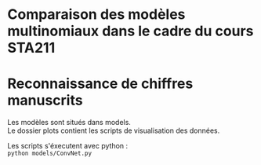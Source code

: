 # Comparaison des modèles multinomiaux dans le cadre du cours STA211
# Reconnaissance de chiffres manuscrits
Les modèles sont situés dans models.<br />
Le dossier plots contient les scripts de visualisation des données.

Les scripts s'éxecutent avec python :<br />
`python models/ConvNet.py`
